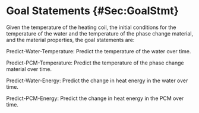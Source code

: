 # Goal Statements {#Sec:GoalStmt}

Given the temperature of the heating coil, the initial conditions for the temperature of the water and the temperature of the phase change material, and the material properties, the goal statements are:

<div id="waterTempGS"></div>

Predict-Water-Temperature: Predict the temperature of the water over time.

<div id="pcmTempGS"></div>

Predict-PCM-Temperature: Predict the temperature of the phase change material over time.

<div id="waterEnergyGS"></div>

Predict-Water-Energy: Predict the change in heat energy in the water over time.

<div id="pcmEnergyGS"></div>

Predict-PCM-Energy: Predict the change in heat energy in the PCM over time.
